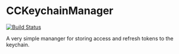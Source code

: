 # CCKeychainManager

[![Build Status](https://travis-ci.com/codeine-coding/CCKeychainManager.svg?branch=master)](https://travis-ci.com/codeine-coding/CCKeychainManager)

A very simple mananger for storing access and refresh tokens to the keychain.
